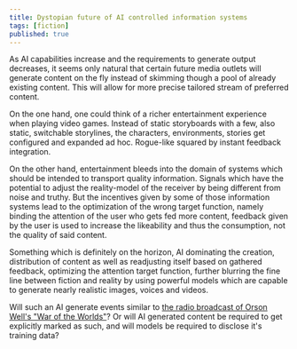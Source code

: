 ```yaml
---
title: Dystopian future of AI controlled information systems
tags: [fiction]
published: true
---
```

As AI capabilities increase and the requirements to generate output decreases, it seems only natural that certain future media outlets will generate content on the fly instead of skimming though a pool of already existing content. This will allow for more precise tailored stream of preferred content.

On the one hand, one could think of a richer entertainment experience when playing video games. Instead of static storyboards with a few, also static, switchable storylines, the characters, environments, stories get configured and expanded ad hoc. Rogue-like squared by instant feedback integration.

On the other hand, entertainment bleeds into the domain of systems which should be intended to transport quality information. Signals which have the potential to adjust the reality-model of the receiver by being different from noise and truthy. But the incentives given by some of those information systems lead to the optimization of the wrong target function, namely binding the attention of the user who gets fed more content, feedback given by the user is used to increase the likeability and thus the consumption, not the quality of said content.

Something which is definitely on the horizon, AI dominating the creation, distribution of content as well as readjusting itself based on gathered feedback, optimizing the attention target function, further blurring the fine line between fiction and reality by using powerful models which are capable to generate nearly realistic images, voices and videos.

Will such an AI generate events similar to [the radio broadcast of Orson Well's "War of the Worlds"](https://en.wikipedia.org/wiki/The_War_of_the_Worlds_(1938_radio_drama))? Or will AI generated content be required to get explicitly marked as such, and will models be required to disclose it's training data? 